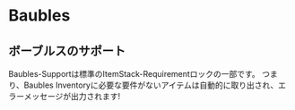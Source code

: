 # Baubles

## ボーブルスのサポート

Baubles-Supportは標準のItemStack-Requirementロックの一部です。 つまり、Baubles Inventoryに必要な要件がないアイテムは自動的に取り出され、エラーメッセージが出力されます!